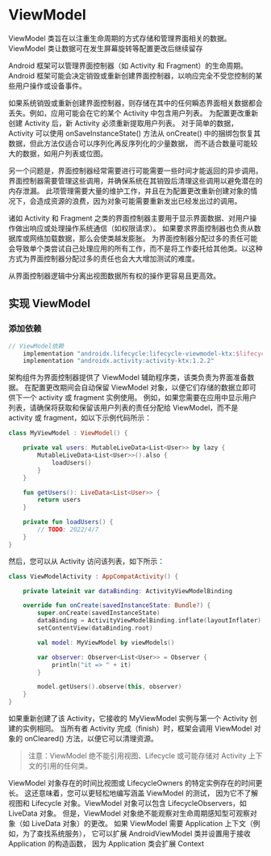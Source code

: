 # ViewModel

ViewModel 类旨在以注重生命周期的方式存储和管理界面相关的数据。ViewModel 类让数据可在发生屏幕旋转等配置更改后继续留存

Android 框架可以管理界面控制器（如 Activity 和 Fragment）的生命周期。Android 框架可能会决定销毁或重新创建界面控制器，以响应完全不受您控制的某些用户操作或设备事件。

如果系统销毁或重新创建界面控制器，则存储在其中的任何瞬态界面相关数据都会丢失。例如，应用可能会在它的某个 Activity 中包含用户列表。
为配置更改重新创建 Activity 后，新 Activity 必须重新提取用户列表。
对于简单的数据，Activity 可以使用 onSaveInstanceState() 方法从 onCreate() 中的捆绑包恢复其数据，但此方法仅适合可以序列化再反序列化的少量数据，
而不适合数量可能较大的数据，如用户列表或位图。

另一个问题是，界面控制器经常需要进行可能需要一些时间才能返回的异步调用。界面控制器需要管理这些调用，并确保系统在其销毁后清理这些调用以避免潜在的内存泄漏。
此项管理需要大量的维护工作，并且在为配置更改重新创建对象的情况下，会造成资源的浪费，因为对象可能需要重新发出已经发出过的调用。

诸如 Activity 和 Fragment 之类的界面控制器主要用于显示界面数据、对用户操作做出响应或处理操作系统通信（如权限请求）。
如果要求界面控制器也负责从数据库或网络加载数据，那么会使类越发膨胀。
为界面控制器分配过多的责任可能会导致单个类尝试自己处理应用的所有工作，而不是将工作委托给其他类。以这种方式为界面控制器分配过多的责任也会大大增加测试的难度。

从界面控制器逻辑中分离出视图数据所有权的操作更容易且更高效。


## 实现 ViewModel

### 添加依赖
```groovy
// ViewModel依赖
    implementation "androidx.lifecycle:lifecycle-viewmodel-ktx:$lifecycle_version"
    implementation "androidx.activity:activity-ktx:1.2.2"
```

架构组件为界面控制器提供了 ViewModel 辅助程序类，该类负责为界面准备数据。
在配置更改期间会自动保留 ViewModel 对象，以便它们存储的数据立即可供下一个 activity 或 fragment 实例使用。
例如，如果您需要在应用中显示用户列表，请确保将获取和保留该用户列表的责任分配给 ViewModel，而不是 activity 或 fragment，如以下示例代码所示：

```kotlin
class MyViewModel : ViewModel() {

    private val users: MutableLiveData<List<User>> by lazy {
        MutableLiveData<List<User>>().also {
            loadUsers()
        }
    }

    fun getUsers(): LiveData<List<User>> {
        return users
    }

    private fun loadUsers() {
        // TODO: 2022/4/7  
    }
}
```

然后，您可以从 Activity 访问该列表，如下所示：

```kotlin
class ViewModelActivity : AppCompatActivity() {

    private lateinit var dataBinding: ActivityViewModelBinding

    override fun onCreate(savedInstanceState: Bundle?) {
        super.onCreate(savedInstanceState)
        dataBinding = ActivityViewModelBinding.inflate(layoutInflater)
        setContentView(dataBinding.root)

        val model: MyViewModel by viewModels()

        var observer: Observer<List<User>> = Observer {
            println("it => " + it)
        }

        model.getUsers().observe(this, observer)
    }
}

```


如果重新创建了该 Activity，它接收的 MyViewModel 实例与第一个 Activity 创建的实例相同。
当所有者 Activity 完成（finish）时，框架会调用 ViewModel 对象的 onCleared() 方法，以便它可以清理资源。  


> 注意：ViewModel 绝不能引用视图、Lifecycle 或可能存储对 Activity 上下文的引用的任何类。


ViewModel 对象存在的时间比视图或 LifecycleOwners 的特定实例存在的时间更长。
这还意味着，您可以更轻松地编写涵盖 ViewModel 的测试，
因为它不了解视图和 Lifecycle 对象。ViewModel 对象可以包含 LifecycleObservers，如 LiveData 对象。
但是，ViewModel 对象绝不能观察对生命周期感知型可观察对象（如 LiveData 对象）的更改。
如果 ViewModel 需要 Application 上下文（例如，为了查找系统服务），
它可以扩展 AndroidViewModel 类并设置用于接收 Application 的构造函数， 因为 Application 类会扩展 Context